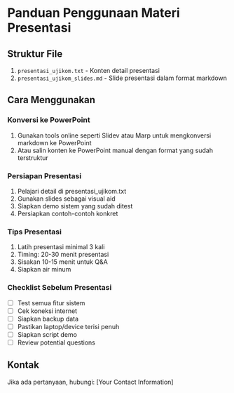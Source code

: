 # Panduan Penggunaan Materi Presentasi

## Struktur File
1. `presentasi_ujikom.txt` - Konten detail presentasi
2. `presentasi_ujikom_slides.md` - Slide presentasi dalam format markdown

## Cara Menggunakan

### Konversi ke PowerPoint
1. Gunakan tools online seperti Slidev atau Marp untuk mengkonversi markdown ke PowerPoint
2. Atau salin konten ke PowerPoint manual dengan format yang sudah terstruktur

### Persiapan Presentasi
1. Pelajari detail di presentasi_ujikom.txt
2. Gunakan slides sebagai visual aid
3. Siapkan demo sistem yang sudah ditest
4. Persiapkan contoh-contoh konkret

### Tips Presentasi
1. Latih presentasi minimal 3 kali
2. Timing: 20-30 menit presentasi
3. Sisakan 10-15 menit untuk Q&A
4. Siapkan air minum

### Checklist Sebelum Presentasi
- [ ] Test semua fitur sistem
- [ ] Cek koneksi internet
- [ ] Siapkan backup data
- [ ] Pastikan laptop/device terisi penuh
- [ ] Siapkan script demo
- [ ] Review potential questions

## Kontak
Jika ada pertanyaan, hubungi:
[Your Contact Information]
